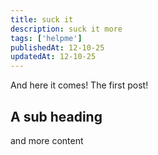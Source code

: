 ```yaml
---
title: suck it
description: suck it more
tags: ['helpme']
publishedAt: 12-10-25
updatedAt: 12-10-25
---
```


And here it comes! The first post!

## A sub heading

and more content
